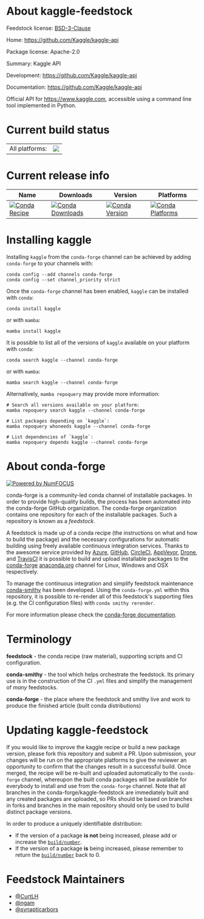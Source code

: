About kaggle-feedstock
======================

Feedstock license: [BSD-3-Clause](https://github.com/conda-forge/kaggle-feedstock/blob/main/LICENSE.txt)

Home: https://github.com/Kaggle/kaggle-api

Package license: Apache-2.0

Summary: Kaggle API

Development: https://github.com/Kaggle/kaggle-api

Documentation: https://github.com/Kaggle/kaggle-api

Official API for https://www.kaggle.com, accessible using a command
line tool implemented in Python.

Current build status
====================


<table><tr><td>All platforms:</td>
    <td>
      <a href="https://dev.azure.com/conda-forge/feedstock-builds/_build/latest?definitionId=6752&branchName=main">
        <img src="https://dev.azure.com/conda-forge/feedstock-builds/_apis/build/status/kaggle-feedstock?branchName=main">
      </a>
    </td>
  </tr>
</table>

Current release info
====================

| Name | Downloads | Version | Platforms |
| --- | --- | --- | --- |
| [![Conda Recipe](https://img.shields.io/badge/recipe-kaggle-green.svg)](https://anaconda.org/conda-forge/kaggle) | [![Conda Downloads](https://img.shields.io/conda/dn/conda-forge/kaggle.svg)](https://anaconda.org/conda-forge/kaggle) | [![Conda Version](https://img.shields.io/conda/vn/conda-forge/kaggle.svg)](https://anaconda.org/conda-forge/kaggle) | [![Conda Platforms](https://img.shields.io/conda/pn/conda-forge/kaggle.svg)](https://anaconda.org/conda-forge/kaggle) |

Installing kaggle
=================

Installing `kaggle` from the `conda-forge` channel can be achieved by adding `conda-forge` to your channels with:

```
conda config --add channels conda-forge
conda config --set channel_priority strict
```

Once the `conda-forge` channel has been enabled, `kaggle` can be installed with `conda`:

```
conda install kaggle
```

or with `mamba`:

```
mamba install kaggle
```

It is possible to list all of the versions of `kaggle` available on your platform with `conda`:

```
conda search kaggle --channel conda-forge
```

or with `mamba`:

```
mamba search kaggle --channel conda-forge
```

Alternatively, `mamba repoquery` may provide more information:

```
# Search all versions available on your platform:
mamba repoquery search kaggle --channel conda-forge

# List packages depending on `kaggle`:
mamba repoquery whoneeds kaggle --channel conda-forge

# List dependencies of `kaggle`:
mamba repoquery depends kaggle --channel conda-forge
```


About conda-forge
=================

[![Powered by
NumFOCUS](https://img.shields.io/badge/powered%20by-NumFOCUS-orange.svg?style=flat&colorA=E1523D&colorB=007D8A)](https://numfocus.org)

conda-forge is a community-led conda channel of installable packages.
In order to provide high-quality builds, the process has been automated into the
conda-forge GitHub organization. The conda-forge organization contains one repository
for each of the installable packages. Such a repository is known as a *feedstock*.

A feedstock is made up of a conda recipe (the instructions on what and how to build
the package) and the necessary configurations for automatic building using freely
available continuous integration services. Thanks to the awesome service provided by
[Azure](https://azure.microsoft.com/en-us/services/devops/), [GitHub](https://github.com/),
[CircleCI](https://circleci.com/), [AppVeyor](https://www.appveyor.com/),
[Drone](https://cloud.drone.io/welcome), and [TravisCI](https://travis-ci.com/)
it is possible to build and upload installable packages to the
[conda-forge](https://anaconda.org/conda-forge) [anaconda.org](https://anaconda.org/)
channel for Linux, Windows and OSX respectively.

To manage the continuous integration and simplify feedstock maintenance
[conda-smithy](https://github.com/conda-forge/conda-smithy) has been developed.
Using the ``conda-forge.yml`` within this repository, it is possible to re-render all of
this feedstock's supporting files (e.g. the CI configuration files) with ``conda smithy rerender``.

For more information please check the [conda-forge documentation](https://conda-forge.org/docs/).

Terminology
===========

**feedstock** - the conda recipe (raw material), supporting scripts and CI configuration.

**conda-smithy** - the tool which helps orchestrate the feedstock.
                   Its primary use is in the construction of the CI ``.yml`` files
                   and simplify the management of *many* feedstocks.

**conda-forge** - the place where the feedstock and smithy live and work to
                  produce the finished article (built conda distributions)


Updating kaggle-feedstock
=========================

If you would like to improve the kaggle recipe or build a new
package version, please fork this repository and submit a PR. Upon submission,
your changes will be run on the appropriate platforms to give the reviewer an
opportunity to confirm that the changes result in a successful build. Once
merged, the recipe will be re-built and uploaded automatically to the
`conda-forge` channel, whereupon the built conda packages will be available for
everybody to install and use from the `conda-forge` channel.
Note that all branches in the conda-forge/kaggle-feedstock are
immediately built and any created packages are uploaded, so PRs should be based
on branches in forks and branches in the main repository should only be used to
build distinct package versions.

In order to produce a uniquely identifiable distribution:
 * If the version of a package **is not** being increased, please add or increase
   the [``build/number``](https://docs.conda.io/projects/conda-build/en/latest/resources/define-metadata.html#build-number-and-string).
 * If the version of a package **is** being increased, please remember to return
   the [``build/number``](https://docs.conda.io/projects/conda-build/en/latest/resources/define-metadata.html#build-number-and-string)
   back to 0.

Feedstock Maintainers
=====================

* [@CurtLH](https://github.com/CurtLH/)
* [@ngam](https://github.com/ngam/)
* [@synapticarbors](https://github.com/synapticarbors/)

